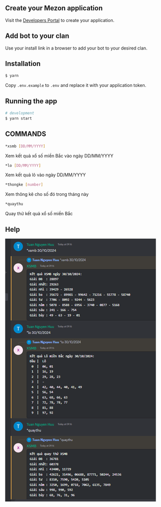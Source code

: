 ## Create your Mezon application

Visit the [Developers Portal](https://dev-developers.nccsoft.vn/) to create your application.

## Add bot to your clan

Use your install link in a browser to add your bot to your desired clan.

## Installation

```bash
$ yarn
```

Copy `.env.example` to `.env` and replace it with your application token.

## Running the app

```bash
# development
$ yarn start
```

## COMMANDS

```bash
*xsmb [DD/MM/YYYY]
```

Xem kết quả xổ số miền Bắc vào ngày DD/MM/YYYY

```bash
*lo [DD/MM/YYYY]
```

Xem kết quả lô vào ngày DD/MM/YYYY

```bash
*thongke [number]
```

Xem thông kê cho số đó trong tháng này

```bash
*quaythu
```

Quay thử kết quả xổ số miền Bắc

## Help
![image](./public/example.png)